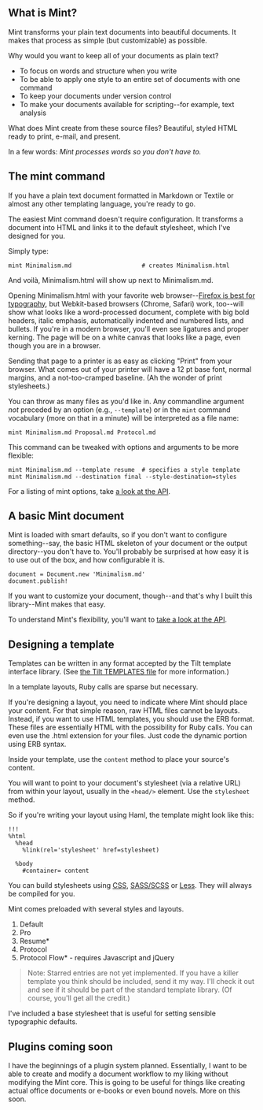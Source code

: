What is Mint?
-------------

Mint transforms your plain text documents into beautiful documents. It makes that process as simple (but customizable) as possible.

Why would you want to keep all of your documents as plain text?

- To focus on words and structure when you write
- To be able to apply one style to an entire set of documents with one command
- To keep your documents under version control
- To make your documents available for scripting--for example, text analysis

What does Mint create from these source files? Beautiful, styled HTML ready to print, e-mail, and present.

In a few words: *Mint processes words so you don't have to.*

The mint command
----------------

If you have a plain text document formatted in Markdown or Textile or almost any other templating language, you're ready to go.

The easiest Mint command doesn't require configuration. It transforms a document into HTML and links it to the default stylesheet, which I've designed for you.

Simply type:

    mint Minimalism.md                    # creates Minimalism.html

And voil&agrave;, Minimalism.html will show up next to Minimalism.md.

Opening Minimalism.html with your favorite web browser--[Firefox is best for typography][Firefox typography], but Webkit-based browsers (Chrome, Safari) work, too--will show what looks like a word-processed document, complete with big bold headers, italic emphasis, automatically indented and numbered lists, and bullets. If you're in a modern browser, you'll even see ligatures and proper kerning. The page will be on a white canvas that looks like a page, even though you are in a browser.

Sending that page to a printer is as easy as clicking "Print" from your browser. What comes out of your printer will have a 12 pt base font, normal margins, and a not-too-cramped baseline. (Ah the wonder of print stylesheets.)

You can throw as many files as you'd like in. Any commandline argument *not* preceded by an option (e.g., `--template`) or in the `mint` command vocabulary (more on that in a minute) will be interpreted as a file name:

    mint Minimalism.md Proposal.md Protocol.md

This command can be tweaked with options and arguments to be more flexible:

    mint Minimalism.md --template resume  # specifies a style template
    mint Minimalism.md --destination final --style-destination=styles

For a listing of mint options, take [a look at the API][API].

A basic Mint document
---------------------

Mint is loaded with smart defaults, so if you don't want to configure something--say, the basic HTML skeleton of your document or the output directory--you don't have to. You'll probably be surprised at how easy it is to use out of the box, and how configurable it is.

    document = Document.new 'Minimalism.md'
    document.publish!

If you want to customize your document, though--and that's why I built this library--Mint makes that easy.

To understand Mint's flexibility, you'll want to [take a look at the API][API].

[Firefox typography]: http://opentype.info/blog/2008/06/14/kerning-and-opentype-features-in-firefox-3/ "Firefox 3 supports kerning and automatic ligatures"

Designing a template
--------------------

Templates can be written in any format accepted by the Tilt template interface library. (See [the Tilt TEMPLATES file][Tilt templates] for more information.)

In a template layouts, Ruby calls are sparse but necessary.

If you're designing a layout, you need to indicate where Mint should place your content. For that simple reason, raw HTML files cannot be layouts. Instead, if you want to use HTML templates, you should use the ERB format. These files are essentially HTML with the possibility for Ruby calls. You can even use the .html extension for your files. Just code the dynamic portion using ERB syntax.

Inside your template, use the `content` method to place your source's content.

You will want to point to your document's stylesheet (via a relative URL) from within your layout, usually in the `<head/>` element. Use the `stylesheet` method.

So if you're writing your layout using Haml, the template might look like this:

    !!!
    %html
      %head
        %link(rel='stylesheet' href=stylesheet)

      %body
        #container= content

You can build stylesheets using [CSS][], [SASS/SCSS][] or [Less][]. They will always be compiled for you.

Mint comes preloaded with several styles and layouts.

1. Default
2. Pro
3. Resume\*
4. Protocol
5. Protocol Flow\* - requires Javascript and jQuery

> Note: Starred entries are not yet implemented. If you have a killer
> template you think should be included, send it my way. I'll check
> it out and see if it should be part of the standard template library.
> (Of course, you'll get all the credit.)

I've included a base stylesheet that is useful for setting sensible typographic defaults.

Plugins coming soon
-------------------

I have the beginnings of a plugin system planned. Essentially, I want to be able to create and modify a document workflow to my liking without modifying the Mint core. This is going to be useful for things like creating actual office documents or e-books or even bound novels. More on this soon. 

[API]: http://github.com/davejacobs/mint/tree/master/doc/API.md
[Tilt templates]: http://github.com/rtomayko/tilt/blob/master/TEMPLATES.md "A listing of all templates supported by Tilt."
[CSS]: http://en.wikipedia.org/wiki/Cascading_Style_Sheets
[SASS/SCSS]: http://sass-lang.com/
[Less]: http://lesscss.org/

